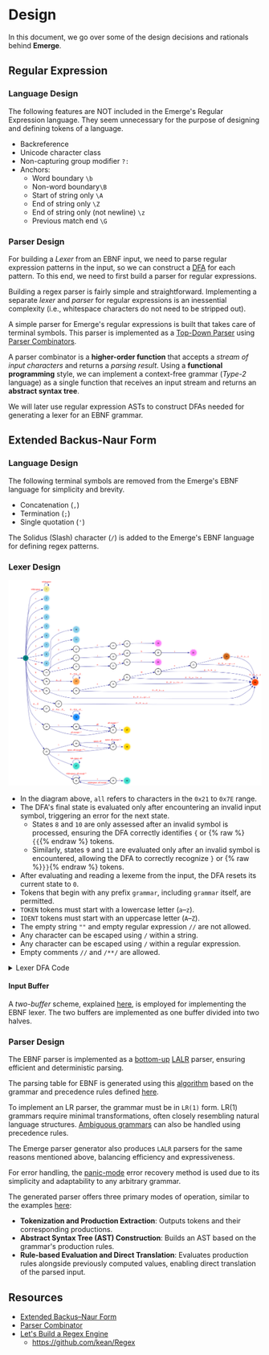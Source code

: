# Design

In this document, we go over some of the design decisions and rationals behind **Emerge**.

## Regular Expression

### Language Design

The following features are NOT included in the Emerge's Regular Expression language.
They seem unnecessary for the purpose of designing and defining tokens of a language.

  - Backreference
  - Unicode character class
  - Non-capturing group modifier `?:`
  - Anchors:
      - Word boundary `\b`
      - Non-word boundary`\B`
      - Start of string only `\A`
      - End of string only `\Z`
      - End of string only (not newline) `\z`
      - Previous match end `\G`

### Parser Design

For building a *Lexer* from an EBNF input, we need to parse regular expression patterns in the input,
so we can construct a [DFA](https://en.wikipedia.org/wiki/Deterministic_finite_automaton) for each pattern.
To this end, we need to first build a parser for regular expressions.

Building a regex parser is fairly simple and straightforward.
Implementing a separate *lexer* and *parser* for regular expressions is an inessential complexity
(i.e., whitespace characters do not need to be stripped out).

A simple parser for Emerge's regular expressions is built that takes care of terminal symbols.
This parser is implemented as a [Top-Down Parser](https://en.wikipedia.org/wiki/Top-down_parsing)
using [Parser Combinators](https://en.wikipedia.org/wiki/Parser_combinator).

A parser combinator is a **higher-order function** that accepts a *stream of input characters* and returns a *parsing result*.
Using a **functional programming** style, we can implement a context-free grammar (*Type-2* language)
as a single function that receives an input stream and returns an **abstract syntax tree**.

We will later use regular expression ASTs to construct DFAs needed for generating a lexer for an EBNF grammar.

## Extended Backus-Naur Form

### Language Design

The following terminal symbols are removed from the Emerge's EBNF language for simplicity and brevity.

  - Concatenation (`,`)
  - Termination (`;`)
  - Single quotation (`'`)

The Solidus (Slash) character (`/`) is added to the Emerge's EBNF language for defining regex patterns.

### Lexer Design

![Lexer DFA](./lexer-dfa.png)

  - In the diagram above, `all` refers to characters in the `0x21` to `0x7E` range.
  - The DFA's final state is evaluated only after encountering an invalid input symbol,
    triggering an error for the next state.
    - States `8` and `10` are only assessed after an invalid symbol is processed,
      ensuring the DFA correctly identifies `{` or {% raw %}`{{`{% endraw %} tokens.
    - Similarly, states `9` and `11` are evaluated only after an invalid symbol is encountered,
      allowing the DFA to correctly recognize `}` or {% raw %}`}}`{% endraw %} tokens.
  - After evaluating and reading a lexeme from the input, the DFA resets its current state to `0`.
  - Tokens that begin with any prefix `grammar`, including `grammar` itself, are permitted.
  - `TOKEN` tokens must start with a lowercase letter (`a`–`z`).
  - `IDENT` tokens must start with an uppercase letter (`A`–`Z`).
  - The empty string `""` and empty regular expression `//` are not allowed.
  - Any character can be escaped using `/` within a string.
  - Any character can be escaped using `/` within a regular expression.
  - Empty comments `//` and `/**/` are allowed.

<details>
<summary>Lexer DFA Code</summary>

```go
package main

import (
	"fmt"

	. "github.com/moorara/algo/automata"
)

func main() {
	dfa := NewDFA(0, States{
		1, 2, 3, 4, 5, 6, 7, 8, 9, 10, 11, // WS, DEF, ALT, LPAREN, RPAREN, LBRACK, RBRACK, LBRACE, RBRACE, LLBRACE, RRBRACE
		16, 21, 25, // LASSOC, RASSOC, NOASSOC
		27,         // PREDEF
		34, 36, 38, // GRAMMER, IDENT, TOKEN
		42, 46, // STRING, REGEX
		47, 50, //  COMMENT, COMMENT
	})

	//====================< WHITESPACES >====================

	dfa.Add(0, '\t', 1)
	dfa.Add(0, '\n', 1)
	dfa.Add(0, '\v', 1)
	dfa.Add(0, '\f', 1)
	dfa.Add(0, '\r', 1)
	dfa.Add(0, ' ', 1)

	dfa.Add(1, '\t', 1)
	dfa.Add(1, '\n', 1)
	dfa.Add(1, '\v', 1)
	dfa.Add(1, '\f', 1)
	dfa.Add(1, '\r', 1)
	dfa.Add(1, ' ', 1)

	//====================< MISC TOKENS >====================

	dfa.Add(0, '=', 2)
	dfa.Add(0, '|', 3)
	dfa.Add(0, '(', 4)
	dfa.Add(0, ')', 5)
	dfa.Add(0, '[', 6)
	dfa.Add(0, ']', 7)
	dfa.Add(0, '{', 8)
	dfa.Add(0, '}', 9)
	dfa.Add(8, '{', 10)
	dfa.Add(9, '}', 11)

	//====================< ASSOCIATIVITY TOKENS >====================

	dfa.Add(0, '@', 12)

	dfa.Add(12, 'l', 13)
	dfa.Add(13, 'e', 14)
	dfa.Add(14, 'f', 15)
	dfa.Add(15, 't', 16)

	dfa.Add(12, 'r', 17)
	dfa.Add(17, 'i', 18)
	dfa.Add(18, 'g', 19)
	dfa.Add(19, 'h', 20)
	dfa.Add(20, 't', 21)

	dfa.Add(12, 'n', 22)
	dfa.Add(22, 'o', 23)
	dfa.Add(23, 'n', 24)
	dfa.Add(24, 'e', 25)

	//====================< PREDEF >====================

	dfa.Add(0, '$', 26)

	for _, r := range []rune("0123456789ABCDEFGHIJKLMNOPQRSTUVWXYZ_") {
		if 'A' <= r && r <= 'Z' {
			dfa.Add(26, Symbol(r), 27)
		}

		dfa.Add(27, Symbol(r), 27)
	}

	//====================< GRAMMER, IDENT >====================

	dfa.Add(0, 'g', 28)
	dfa.Add(28, 'r', 29)
	dfa.Add(29, 'a', 30)
	dfa.Add(30, 'm', 31)
	dfa.Add(31, 'm', 32)
	dfa.Add(32, 'a', 33)
	dfa.Add(33, 'r', 34)

	for _, r := range []rune("0123456789_abcdefghijklmnopqrstuvwxyz") {
		if 'a' <= r && r != 'g' {
			dfa.Add(0, Symbol(r), 35)
		}

		if r != 'r' {
			dfa.Add(28, Symbol(r), 36)
			dfa.Add(33, Symbol(r), 36)
		}

		if r != 'a' {
			dfa.Add(29, Symbol(r), 36)
			dfa.Add(32, Symbol(r), 36)
		}

		if r != 'm' {
			dfa.Add(30, Symbol(r), 36)
			dfa.Add(31, Symbol(r), 36)
		}

		dfa.Add(34, Symbol(r), 36)
		dfa.Add(35, Symbol(r), 36)
		dfa.Add(36, Symbol(r), 36)
	}

	//====================< TOKEN >====================

	for _, r := range []rune("0123456789ABCDEFGHIJKLMNOPQRSTUVWXYZ_") {
		if 'A' <= r && r <= 'Z' {
			dfa.Add(0, Symbol(r), 37)
		}

		dfa.Add(37, Symbol(r), 38)
		dfa.Add(38, Symbol(r), 38)
	}

	//====================< STRING >====================

	dfa.Add(0, '"', 39)
	dfa.Add(39, '\\', 40)

	for r := 0x21; r <= 0x7E; r++ {
		dfa.Add(40, Symbol(r), 41)

		if r != '"' && r != '\\' {
			dfa.Add(39, Symbol(r), 41)
			dfa.Add(41, Symbol(r), 41)
		}
	}

	dfa.Add(41, '\\', 40)
	dfa.Add(41, '"', 42)

	//====================< REGEX >====================

	dfa.Add(0, '/', 43)
	dfa.Add(43, '\\', 44)

	for r := 0x20; r <= 0x7E; r++ {
		dfa.Add(44, Symbol(r), 45)

		if r != '/' && r != '\\' && r != '*' {
			dfa.Add(43, Symbol(r), 45)
		}

		if r != '/' && r != '\\' {
			dfa.Add(45, Symbol(r), 45)
		}
	}

	dfa.Add(45, '\\', 44)
	dfa.Add(45, '/', 46)

	//====================< SINGLE-LINE COMMENT >====================

	dfa.Add(43, '/', 47)

	dfa.Add(47, '\t', 47)
	for r := 0x20; r <= 0x7E; r++ {
		dfa.Add(47, Symbol(r), 47)
	}

	//====================< MULTI-LINE COMMENT >====================

	dfa.Add(43, '*', 48)

	for _, r := range []rune("\t\n\r") {
		dfa.Add(48, Symbol(r), 48)
		dfa.Add(49, Symbol(r), 48)
	}

	for r := 0x20; r <= 0x7E; r++ {
		if r != '*' {
			dfa.Add(48, Symbol(r), 48)
		}

		if r != '/' {
			dfa.Add(49, Symbol(r), 48)
		}
	}

	dfa.Add(48, '*', 49)
	dfa.Add(49, '/', 50)

	//====================< END >====================

	fmt.Println(dfa.DOT())
}
```

```dot
digraph "Lexer DFA" {
  rankdir=LR;
  concentrate=false;
  node [style=bold];
  edge [color=darkblue fontcolor=red]

  start [style=invis];
  0  [label="0" shape=circle style=filled color=teal];
  1  [label="1" shape=doublecircle style=filled color=khaki];
  2  [label="2" shape=doublecircle style=filled color=skyblue];
  3  [label="3" shape=doublecircle style=filled color=skyblue];
  4  [label="4" shape=doublecircle style=filled color=skyblue];
  5  [label="5" shape=doublecircle style=filled color=skyblue];
  6  [label="6" shape=doublecircle style=filled color=skyblue];
  7  [label="7" shape=doublecircle style=filled color=skyblue];
  8  [label="8" shape=doublecircle style=filled color=skyblue];
  9  [label="9" shape=doublecircle style=filled color=skyblue];
  10 [label="10" shape=doublecircle style=filled color=skyblue];
  11 [label="11" shape=doublecircle style=filled color=skyblue];
  12 [label="12" shape=circle];
  13 [label="13" shape=circle];
  14 [label="14" shape=circle];
  15 [label="15" shape=circle];
  16 [label="16" shape=doublecircle style=filled color=orchid1];
  17 [label="17" shape=circle];
  18 [label="18" shape=circle];
  19 [label="19" shape=circle];
  20 [label="20" shape=circle];
  21 [label="21" shape=doublecircle style=filled color=orchid1];
  22 [label="22" shape=circle];
  23 [label="23" shape=circle];
  24 [label="24" shape=circle];
  25 [label="25" shape=doublecircle style=filled color=orchid1];
  26 [label="26" shape=circle];
  27 [label="27" shape=doublecircle style=filled color=tan1];
  28 [label="28" shape=circle];
  29 [label="29" shape=circle];
  30 [label="30" shape=circle];
  31 [label="31" shape=circle];
  32 [label="32" shape=circle];
  33 [label="33" shape=circle];
  34 [label="34" shape=doublecircle style=filled color=chocolate];
  35 [label="35" shape=circle];
  36 [label="36" shape=doublecircle style=filled color=orangered];
  37 [label="37" shape=circle];
  38 [label="38" shape=doublecircle style=filled color=dodgerblue];
  39 [label="39" shape=circle];
  40 [label="40" shape=circle];
  41 [label="41" shape=circle];
  42 [label="42" shape=doublecircle style=filled color=gold];
  43 [label="43" shape=circle];
  44 [label="44" shape=circle];
  45 [label="45" shape=circle];
  46 [label="46" shape=doublecircle style=filled color=gold];
  47 [label="47" shape=doublecircle style=filled color=turquoise];
  48 [label="48" shape=circle];
  49 [label="49" shape=circle];
  50 [label="50" shape=doublecircle style=filled color=turquoise];

  start -> 0 [];
  0 -> 1   [label="whitespace"];
  0 -> 2   [label="="];
  0 -> 3   [label="|"];
  0 -> 4   [label="("];
  0 -> 5   [label=")"];
  0 -> 6   [label="["];
  0 -> 7   [label="]"];
  0 -> 8   [label="{"];
  0 -> 9   [label="}"];
  0 -> 12  [label="@"];
  0 -> 26  [label="$"];
  0 -> 28  [label="g"];
  0 -> 35  [label="a ... f h ... z"];
  0 -> 37  [label="A ... Z"];
  0 -> 39  [label="\""];
  0 -> 43  [label="/"];
  1 -> 1   [label="whitespace"];
  8 -> 10  [label="{"];
  9 -> 11  [label="}"];
  12 -> 13 [label="l"];
  12 -> 17 [label="r"];
  12 -> 22 [label="n"];
  13 -> 14 [label="e"];
  14 -> 15 [label="f"];
  15 -> 16 [label="t"];
  17 -> 18 [label="i"];
  18 -> 19 [label="g"];
  19 -> 20 [label="h"];
  20 -> 21 [label="t"];
  22 -> 23 [label="o"];
  23 -> 24 [label="n"];
  24 -> 25 [label="e"];
  26 -> 27 [label="A ... Z"];
  27 -> 27 [label="0 ... 9 A ... Z _"];
  28 -> 29 [label="r"];
  28 -> 36 [label="0 ... 9 _ a ... q s ... z"];
  29 -> 30 [label="a"];
  29 -> 36 [label="0 ... 9 _ b ... z"];
  30 -> 31 [label="m"];
  30 -> 36 [label="0 ... 9 _ a ... l n ... z"];
  31 -> 32 [label="m"];
  31 -> 36 [label="0 ... 9 _ a ... l n ... z"];
  32 -> 33 [label="a"];
  32 -> 36 [label="0 ... 9 _ b ... z"];
  33 -> 34 [label="r"];
  33 -> 36 [label="0 ... 9 _ a ... q s ... z"];
  34 -> 36 [label="0 ... 9 _ a ... z"];
  35 -> 36 [label="0 ... 9 _ a ... z"];
  36 -> 36 [label="0 ... 9 _ a ... z"];
  37 -> 38 [label="0 ... 9 A ... Z _"];
  38 -> 38 [label="0 ... 9 A ... Z _"];
  39 -> 40 [label="\\"];
  39 -> 41 [label="all except \\ \""];
  40 -> 41 [label="all"];
  41 -> 40 [label="\\"];
  41 -> 41 [label="all except \\ \""];
  41 -> 42 [label="\""];
  43 -> 44 [label="\\"];
  43 -> 45 [label="space, all except / * \\"];
  43 -> 47 [label="/"];
  43 -> 48 [label="*"];
  44 -> 45 [label="space, all"];
  45 -> 44 [label="\\"];
  45 -> 45 [label="space, all except / \\"];
  45 -> 46 [label="/"];
  47 -> 47 [label="tab, space, all"];
  48 -> 48 [label="whitespace, all except *"];
  48 -> 49 [label="*"];
  49 -> 48 [label="whitespace, all except /"];
  49 -> 50 [label="/"];
}
```
</details>

#### Input Buffer

A *two-buffer* scheme, explained [here](./2-lexer_theory.md#input-buffering), is employed for implementing the EBNF lexer.
The two buffers are implemented as one buffer divided into two halves.

### Parser Design

The EBNF parser is implemented as a [bottom-up](./3-parser_theory.md#bottom-up-parsing)
[LALR](./3-parser_theory.md#lalr-parsers) parser, ensuring efficient and deterministic parsing.

The parsing table for EBNF is generated using this
[algorithm](https://pkg.go.dev/github.com/moorara/algo/parser/lr/lookahead#BuildParsingTable)
based on the grammar and precedence rules defined [here](./4-definitions.md#extended-backus-naur-form).

To implement an LR parser, the grammar must be in `LR(1)` form.
LR(1) grammars require minimal transformations, often closely resembling natural language structures.
[Ambiguous grammars](./3-parser_theory.md#ambiguous-grammars) can also be handled using precedence rules.

The Emerge parser generator also produces `LALR` parsers for the same reasons mentioned above,
balancing efficiency and expressiveness.

For error handling, the [panic-mode](./3-parser_theory.md#panic-mode-recovery) error recovery method is used
due to its simplicity and adaptability to any arbitrary grammar.

The generated parser offers three primary modes of operation, similar to the examples
[here](https://pkg.go.dev/github.com/moorara/algo/parser/lr/lookahead#pkg-examples):

  - **Tokenization and Production Extraction**: Outputs tokens and their corresponding productions.
  - **Abstract Syntax Tree (AST) Construction**: Builds an AST based on the grammar's production rules.
  - **Rule-based Evaluation and Direct Translation**: Evaluates production rules
    alongside previously computed values, enabling direct translation of the parsed input.

## Resources

  - [Extended Backus–Naur Form](https://en.wikipedia.org/wiki/Extended_Backus%E2%80%93Naur_form)
  - [Parser Combinator](https://en.wikipedia.org/wiki/Parser_combinator)
  - [Let's Build a Regex Engine](https://kean.blog/post/lets-build-regex)
    - https://github.com/kean/Regex
